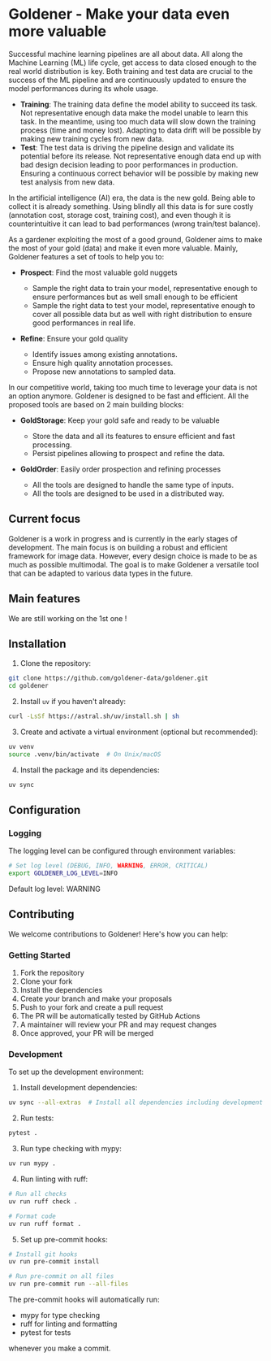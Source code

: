 # Goldener - Make your data even more valuable

Successful machine learning pipelines are all about data. All along the Machine Learning (ML) life cycle, get access
to data closed enough to the real world distribution is key. Both training and test data are crucial to the success of
the ML pipeline and are continuously updated to ensure the model performances during its whole usage.

- **Training**: The training data define the model ability to succeed its task.
    Not representative enough data make the model unable to learn this task. In the meantime,
    using too much data will slow down the training process (time and money lost). Adapting to data drift
    will be possible by making new training cycles from new data.
- **Test**: The test data is driving the pipeline design and validate its potential
    before its release. Not representative enough data end up with bad design decision leading to poor performances
    in production. Ensuring a continuous correct behavior will be possible by making new test analysis from new data.

In the artificial intelligence (AI) era, the data is the new gold. Being able to collect it is already something.
Using blindly all this data is for sure costly (annotation cost, storage cost, training cost), and even though it is counterintuitive it can lead to
bad performances (wrong train/test balance).

As a gardener exploiting the most of a good ground, Goldener aims to make the most of your gold (data) and make it even more valuable.
Mainly, Goldener features a set of tools to help you to:

- **Prospect**: Find the most valuable gold nuggets
    - Sample the right data to train your model, representative enough to ensure performances
        but as well small enough to be efficient
    - Sample the right data to test your model, representative enough to cover all possible data
        but as well with right distribution to ensure good performances in real life.

- **Refine**: Ensure your gold quality
  - Identify issues among existing annotations.
  - Ensure high quality annotation processes.
  - Propose new annotations to sampled data.

In our competitive world, taking too much time to leverage your data is not an option anymore. Goldener is designed to
be fast and efficient. All the proposed tools are based on 2 main building blocks:

- **GoldStorage**: Keep your gold safe and ready to be valuable
  - Store the data and all its features to ensure efficient and fast processing.
  - Persist pipelines allowing to prospect and refine the data.

- **GoldOrder**: Easily order prospection and refining processes
  - All the tools are designed to handle the same type of inputs.
  - All the tools are designed to be used in a distributed way.


## Current focus

Goldener is a work in progress and is currently in the early stages of development.
The main focus is on building a robust and efficient framework for image data. However, every design choice
is made to be as much as possible multimodal. The goal is to make Goldener a versatile tool
that can be adapted to various data types in the future.

## Main features

We are still working on the 1st one !

## Installation

1. Clone the repository:
```bash
git clone https://github.com/goldener-data/goldener.git
cd goldener
```

2. Install `uv` if you haven't already:
```bash
curl -LsSf https://astral.sh/uv/install.sh | sh
```

3. Create and activate a virtual environment (optional but recommended):
```bash
uv venv
source .venv/bin/activate  # On Unix/macOS
```

4. Install the package and its dependencies:
```bash
uv sync
```

## Configuration

### Logging

The logging level can be configured through environment variables:

```bash
# Set log level (DEBUG, INFO, WARNING, ERROR, CRITICAL)
export GOLDENER_LOG_LEVEL=INFO
```

Default log level: WARNING

## Contributing

We welcome contributions to Goldener! Here's how you can help:

### Getting Started

1. Fork the repository
2. Clone your fork
3. Install the dependencies
4. Create your branch and make your proposals
5. Push to your fork and create a pull request
6. The PR will be automatically tested by GitHub Actions
7. A maintainer will review your PR and may request changes
8. Once approved, your PR will be merged

### Development

To set up the development environment:

1. Install development dependencies:
```bash
uv sync --all-extras  # Install all dependencies including development dependencies
```

2. Run tests:
```bash
pytest .
```

3. Run type checking with mypy:
```bash
uv run mypy .
```

4. Run linting with ruff:
```bash
# Run all checks
uv run ruff check .

# Format code
uv run ruff format .
```

5. Set up pre-commit hooks:
```bash
# Install git hooks
uv run pre-commit install

# Run pre-commit on all files
uv run pre-commit run --all-files
```

The pre-commit hooks will automatically run:
- mypy for type checking
- ruff for linting and formatting
- pytest for tests

whenever you make a commit.
